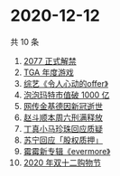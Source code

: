 # 2020-12-12

共 10 条

<!-- BEGIN ZHIHUSEARCH -->
<!-- 最后更新时间 Sat Dec 12 2020 03:05:36 GMT+0800 (CST) -->
1. [2077 正式解禁](https://www.zhihu.com/search?q=赛博朋克2077)
1. [TGA 年度游戏](https://www.zhihu.com/search?q=tga)
1. [综艺《令人心动的offer》](https://www.zhihu.com/search?q=令人心动的offer)
1. [泡泡玛特市值破 1000 亿](https://www.zhihu.com/search?q=泡泡玛特)
1. [网传金基德因新冠逝世](https://www.zhihu.com/search?q=金基德)
1. [赵斗顺本周六刑满释放](https://www.zhihu.com/search?q=素媛案)
1. [丁真小马珍珠回应质疑](https://www.zhihu.com/search?q=丁真小马)
1. [苏宁回应「股权质押」](https://www.zhihu.com/search?q=苏宁)
1. [霉霉新专辑《evermore》](https://www.zhihu.com/search?q=evermore)
1. [2020 年双十二购物节](https://www.zhihu.com/search?q=双十二)
<!-- END ZHIHUSEARCH -->
